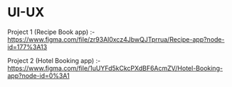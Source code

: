 # UI-UX

Project 1 (Recipe Book app) :-  https://www.figma.com/file/zr93Al0xcz4JbwQJTprrua/Recipe-app?node-id=177%3A13

Project 2 (Hotel Booking app) :- https://www.figma.com/file/1uUYFd5kCkcPXdBF6AcmZV/Hotel-Booking-app?node-id=0%3A1
